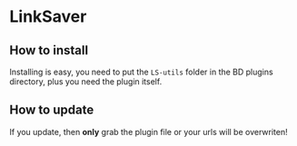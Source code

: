 # LinkSaver

## How to install
Installing is easy, you need to put the `LS-utils` folder in the BD plugins directory, plus you need the plugin itself.

## How to update
If you update, then **only** grab the plugin file or your urls will be overwriten!